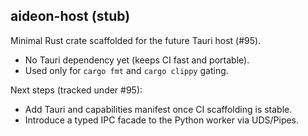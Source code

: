 ## aideon-host (stub)

Minimal Rust crate scaffolded for the future Tauri host (#95).

- No Tauri dependency yet (keeps CI fast and portable).
- Used only for `cargo fmt` and `cargo clippy` gating.

Next steps (tracked under #95):

- Add Tauri and capabilities manifest once CI scaffolding is stable.
- Introduce a typed IPC facade to the Python worker via UDS/Pipes.
